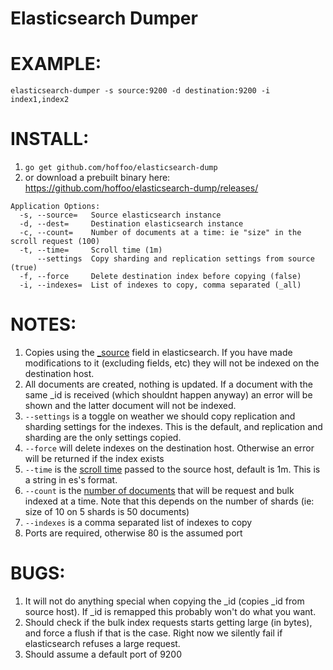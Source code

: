 Elasticsearch Dumper
===

EXAMPLE:
===
```elasticsearch-dumper -s source:9200 -d destination:9200 -i index1,index2```

INSTALL:
===
1. ```go get github.com/hoffoo/elasticsearch-dump```
2. or download a prebuilt binary here: https://github.com/hoffoo/elasticsearch-dump/releases/


```
Application Options:
  -s, --source=   Source elasticsearch instance
  -d, --dest=     Destination elasticsearch instance
  -c, --count=    Number of documents at a time: ie "size" in the scroll request (100)
  -t, --time=     Scroll time (1m)
      --settings  Copy sharding and replication settings from source (true)
  -f, --force     Delete destination index before copying (false)
  -i, --indexes=  List of indexes to copy, comma separated (_all)
```

NOTES:
==

1. Copies using the [_source](http://www.elasticsearch.org/guide/en/elasticsearch/reference/current/mapping-source-field.html) field in elasticsearch. If you have made modifications to it (excluding fields, etc) they will not be indexed on the destination host.
1. All documents are created, nothing is updated. If a document with the same _id is received (which shouldnt happen anyway) an error will be shown and the latter document will not be indexed.
1. ```--settings``` is a toggle on weather we should copy replication and sharding settings for the indexes. This is the default, and replication and sharding are the only settings copied.
1. ```--force``` will delete indexes on the destination host. Otherwise an error will be returned if the index exists
1. ```--time``` is the [scroll time](http://www.elasticsearch.org/guide/en/elasticsearch/reference/current/search-request-scroll.html#scroll-search-context) passed to the source host, default is 1m. This is a string in es's format.
1. ```--count``` is the [number of documents](http://www.elasticsearch.org/guide/en/elasticsearch/reference/current/search-request-scroll.html#scroll-scan) that will be request and bulk indexed at a time. Note that this depends on the number of shards (ie: size of 10 on 5 shards is 50 documents)
1. ```--indexes``` is a comma separated list of indexes to copy
1. Ports are required, otherwise 80 is the assumed port

BUGS:
==

1. It will not do anything special when copying the _id (copies _id from source host). If _id is remapped this probably won't do what you want.
1. Should check if the bulk index requests starts getting large (in bytes), and force a flush if that is the case. Right now we silently fail if elasticsearch refuses a large request.
1. Should assume a default port of 9200
